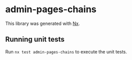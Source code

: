 # admin-pages-chains

This library was generated with [Nx](https://nx.dev).

## Running unit tests

Run `nx test admin-pages-chains` to execute the unit tests.

